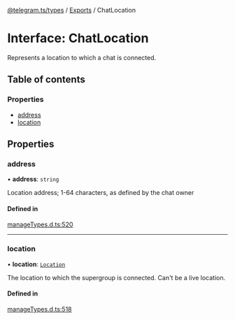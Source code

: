 [@telegram.ts/types](../README.md) / [Exports](../modules.md) / ChatLocation

# Interface: ChatLocation

Represents a location to which a chat is connected.

## Table of contents

### Properties

- [address](ChatLocation.md#address)
- [location](ChatLocation.md#location)

## Properties

### address

• **address**: `string`

Location address; 1-64 characters, as defined by the chat owner

#### Defined in

[manageTypes.d.ts:520](https://github.com/telegramsjs/types/blob/d08200f/src/manageTypes.d.ts#L520)

___

### location

• **location**: [`Location`](Location.md)

The location to which the supergroup is connected. Can't be a live location.

#### Defined in

[manageTypes.d.ts:518](https://github.com/telegramsjs/types/blob/d08200f/src/manageTypes.d.ts#L518)
